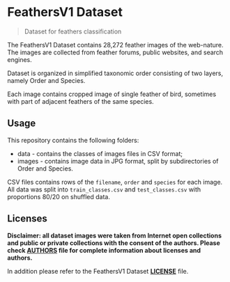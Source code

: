 # FeathersV1 Dataset

> Dataset for feathers classification

The FeathersV1 Dataset contains 28,272 feather images of the web-nature. The images are collected from feather forums, public websites, and search engines.

Dataset is organized in simplified taxonomic order consisting of two layers, namely Order and Species.

Each image contains cropped image of single feather of bird, sometimes with part of adjacent feathers of the same species.

## Usage

This repository contains the following folders:

* data - contains the classes of images files in CSV format;
* images - contains image data in JPG format, split by subdirectories of Order and Species.

CSV files contains rows of the `filename`, `order` and `species` for each image. All data was split into `train_classes.csv` and `test_classes.csv` with proportions 80/20 on shuffled data.

## Licenses

**Disclaimer: all dataset images were taken from Internet open collections and public or private collections with the consent of the authors. Please check [AUTHORS](https://github.com/feathers-dataset/feathersv1-dataset/blob/master/AUTHORS) file for complete information about licenses and authors.**

In addition please refer to the FeathersV1 Dataset [**LICENSE**](https://github.com/feathers-dataset/feathersv1-dataset/blob/master/LICENSE) file.
